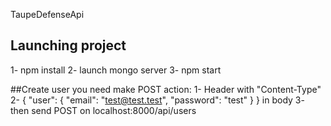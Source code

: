 TaupeDefenseApi
## Launching project
1- npm install
2- launch mongo server
3- npm start 


##Create user 
you need make POST action:
1- Header with "Content-Type"
2- {
    "user": {
        "email": "test@test.test",
        "password": "test"
        }
} in body
3- then send POST on localhost:8000/api/users